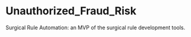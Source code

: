 # Unauthorized_Fraud_Risk 
Surgical Rule Automation: an MVP of the surgical rule development tools.

